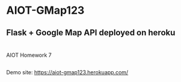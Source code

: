 # AIOT-GMap123 
## Flask + Google Map API deployed on heroku

#
AIOT Homework 7
##
Demo site: https://aiot-gmap123.herokuapp.com/
